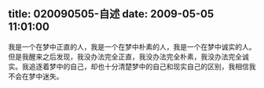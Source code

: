 title: 020090505-自述
date: 2009-05-05 11:01:00
---

我是一个在梦中正直的人，我是一个在梦中朴素的人，我是一个在梦中诚实的人。但是我醒来之后发现，我没办法完全正直，我没办法完全朴素，我没办法完全诚实。我追逐着梦中的自己，却也十分清楚梦中的自己和现实自己的区别，我相信我不会在梦中迷失。